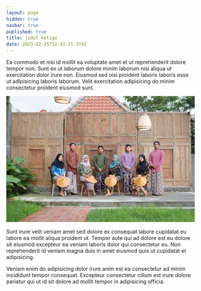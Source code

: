 ```yaml
---
layout: page
hidden: true
navbar: true
published: true
title: judul ketiga
date: 2023-02-25T12:43:21.574Z
---
```

Ea commodo et nisi id mollit ea voluptate amet et ut reprehenderit dolore tempor non. Sunt ex ut laborum dolore minim laborum nisi aliqua ut exercitation dolor irure non. Eiusmod sed nisi proident laboris laboris esse ut adipisicing laboris laborum. Velit exercitation adipisicing do minim consectetur proident eiusmod sunt.

![apa ya](/assets/upload/page/266691535_758712118856632_5126624678327158095_n.jpg "hok ya")

Sunt irure velit veniam amet sed dolore ex consequat labore cupidatat eu labore ea mollit aliqua proident ut. Tempor aute qui ad dolore est eu dolore sit eiusmod excepteur ea veniam laboris dolor qui consectetur eu. Non reprehenderit id veniam magna duis in amet eiusmod quis ut cupidatat et adipisicing.

Veniam enim do adipisicing dolor irure anim est ea consectetur ad minim incididunt tempor consequat. Excepteur consectetur cillum est irure dolore pariatur qui ut id sit dolore ad mollit tempor in adipisicing officia.